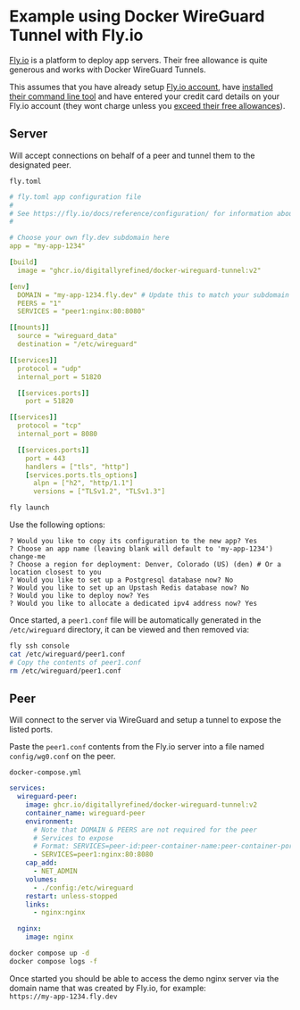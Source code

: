 # Example using Docker WireGuard Tunnel with Fly.io

[Fly.io](https://fly.io/) is a platform to deploy app servers. Their free allowance is quite generous and works with Docker WireGuard Tunnels.

This assumes that you have already setup [Fly.io account](https://fly.io/), have [installed their command line tool](https://fly.io/docs/hands-on/install-flyctl/) and have entered your credit card details on your Fly.io account (they wont charge unless you [exceed their free allowances](https://fly.io/docs/about/pricing/)).

## Server

Will accept connections on behalf of a peer and tunnel them to the designated peer.

`fly.toml`

```yml
# fly.toml app configuration file
#
# See https://fly.io/docs/reference/configuration/ for information about how to use this file.
#

# Choose your own fly.dev subdomain here
app = "my-app-1234"

[build]
  image = "ghcr.io/digitallyrefined/docker-wireguard-tunnel:v2"

[env]
  DOMAIN = "my-app-1234.fly.dev" # Update this to match your subdomain
  PEERS = "1"
  SERVICES = "peer1:nginx:80:8080"

[[mounts]]
  source = "wireguard_data"
  destination = "/etc/wireguard"

[[services]]
  protocol = "udp"
  internal_port = 51820

  [[services.ports]]
    port = 51820

[[services]]
  protocol = "tcp"
  internal_port = 8080

  [[services.ports]]
    port = 443
    handlers = ["tls", "http"]
    [services.ports.tls_options]
      alpn = ["h2", "http/1.1"]
      versions = ["TLSv1.2", "TLSv1.3"]
```

```bash
fly launch
```
Use the following options:

```log
? Would you like to copy its configuration to the new app? Yes
? Choose an app name (leaving blank will default to 'my-app-1234') change-me
? Choose a region for deployment: Denver, Colorado (US) (den) # Or a location closest to you
? Would you like to set up a Postgresql database now? No
? Would you like to set up an Upstash Redis database now? No
? Would you like to deploy now? Yes
? Would you like to allocate a dedicated ipv4 address now? Yes
```

Once started, a `peer1.conf` file will be automatically generated in the `/etc/wireguard` directory, it can be viewed and then removed via:

```bash
fly ssh console
cat /etc/wireguard/peer1.conf
# Copy the contents of peer1.conf
rm /etc/wireguard/peer1.conf
```

## Peer

Will connect to the server via WireGuard and setup a tunnel to expose the listed ports.

Paste the `peer1.conf` contents from the Fly.io server into a file named `config/wg0.conf` on the peer.

`docker-compose.yml`

```yml
services:
  wireguard-peer:
    image: ghcr.io/digitallyrefined/docker-wireguard-tunnel:v2
    container_name: wireguard-peer
    environment:
      # Note that DOMAIN & PEERS are not required for the peer
      # Services to expose
      # Format: SERVICES=peer-id:peer-container-name:peer-container-port:expose-port-as
      - SERVICES=peer1:nginx:80:8080
    cap_add:
      - NET_ADMIN
    volumes:
      - ./config:/etc/wireguard
    restart: unless-stopped
    links:
      - nginx:nginx

  nginx:
    image: nginx
```

```bash
docker compose up -d
docker compose logs -f
```

Once started you should be able to access the demo nginx server via the domain name that was created by Fly.io, for example:   
`https://my-app-1234.fly.dev`
